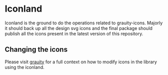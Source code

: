 # Iconland

Iconland is the ground to do the operations related to grauity-icons. Majorly it should back up all the design svg icons and the final package should publish all the icons present in the latest version of this repository.


## Changing the icons

Please visit [grauity](https://github.com/Newton-School/grauity) for a full context on how to modify icons in the library using the iconland.
